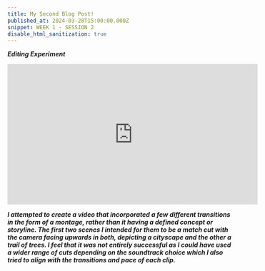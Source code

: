 ```yaml
---
title: My Second Blog Post!
published_at: 2024-03-28T15:00:00.000Z
snippet: WEEK 1 - SESSION 2
disable_html_sanitization: true
---
```


_**Editing Experiment**_

<iframe width="560" height="315" src="https://www.youtube.com/embed/4Y1YvRIf37o?si=ANoXXC307Uyo8Lo0" title="YouTube video player" frameborder="0" allow="accelerometer; autoplay; clipboard-write; encrypted-media; gyroscope; picture-in-picture; web-share" referrerpolicy="strict-origin-when-cross-origin" allowfullscreen></iframe>

_**I attempted to create a video that incorporated a few different transitions in the form of a montage, rather than it having a defined concept or storyline. The first two scenes I intended for them to be a match cut with the camera facing upwards in both, depicting a cityscape and the other a trail of trees. I feel that it was not entirely successful as I could have used a wider range of cuts depending on the soundtrack choice which I also tried to align with the transitions and pace of each clip.**_


<!-- # This is h1

## This is h2

_underline_

**bold** -->
